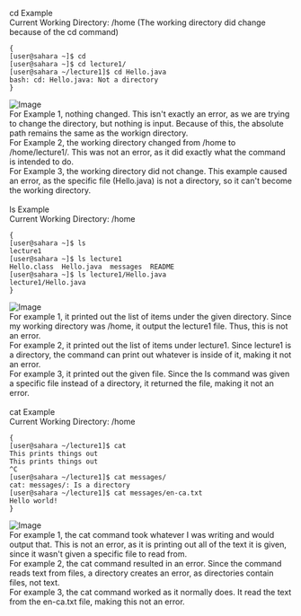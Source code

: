 cd Example\
Current Working Directory: /home 
(The working directory did change because of the cd command)
```
{
[user@sahara ~]$ cd
[user@sahara ~]$ cd lecture1/
[user@sahara ~/lecture1]$ cd Hello.java
bash: cd: Hello.java: Not a directory
}
```
![Image](https://i.imgur.com/d7HyF1s.png)\
For Example 1, nothing changed. This isn't exactly an error, as we are trying to change the directory, but nothing is input. Because of this, the absolute path remains the same as the workign directory.\
For Example 2, the working directory changed from /home to /home/lecture1/. This was not an error, as it did exactly what the command is intended to do.\
For Example 3, the working directory did not change. This example caused an error, as the specific file (Hello.java) is not a directory, so it can't become the working directory.\
\
ls Example\
Current Working Directory: /home
```
{
[user@sahara ~]$ ls
lecture1
[user@sahara ~]$ ls lecture1
Hello.class  Hello.java  messages  README
[user@sahara ~]$ ls lecture1/Hello.java
lecture1/Hello.java
}
```
![Image](https://i.imgur.com/9appgwb.png)\
For example 1, it printed out the list of items under the given directory. Since my working directory was /home, it output the lecture1 file. Thus, this is not an error.\
For example 2, it printed out the list of items under lecture1. Since lecture1 is a directory, the command can print out whatever is inside of it, making it not an error.\
For example 3, it printed out the given file. Since the ls command was given a specific file instead of a directory, it returned the file, making it not an error.\
\
cat Example\
Current Working Directory: /home
```
{                         
[user@sahara ~/lecture1]$ cat
This prints things out
This prints things out
^C 
[user@sahara ~/lecture1]$ cat messages/
cat: messages/: Is a directory
[user@sahara ~/lecture1]$ cat messages/en-ca.txt
Hello world!
}
```
![Image](https://i.imgur.com/mfLbFY3.png)\
For example 1, the cat command took whatever I was writing and would output that. This is not an error, as it is printing out all of the text it is given, since it wasn't given a specific file to read from.\
For example 2, the cat command resulted in an error. Since the command reads text from files, a directory creates an error, as directories contain files, not text.\
For example 3, the cat command worked as it normally does. It read the text from the en-ca.txt file, making this not an error.
